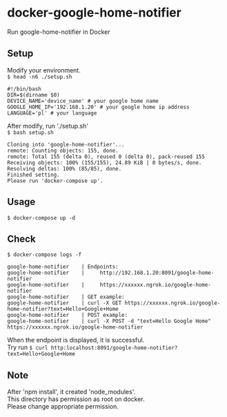 # docker-google-home-notifier
Run google-home-notifier in Docker

## Setup
Modify your environment.  
`$ head -n6 ./setup.sh`
```
#!/bin/bash
DIR=$(dirname $0)
DEVICE_NAME='device_name' # your google home name
GOOGLE_HOME_IP='192.168.1.20' # your google home ip address
LANGUAGE='pl' # your language
```
After modify, run './setup.sh'  
`$ bash setup.sh`
```
Cloning into 'google-home-notifier'...
remote: Counting objects: 155, done.
remote: Total 155 (delta 0), reused 0 (delta 0), pack-reused 155
Receiving objects: 100% (155/155), 24.89 KiB | 0 bytes/s, done.
Resolving deltas: 100% (85/85), done.
Finished setting.
Please run 'docker-compose up'.
```

## Usage
`$ docker-compose up -d`

## Check
`$ docker-compose logs -f`
```
google-home-notifier    | Endpoints:
google-home-notifier    |     http://192.168.1.20:8091/google-home-notifier
google-home-notifier    |     https://xxxxxx.ngrok.io/google-home-notifier
google-home-notifier    | GET example:
google-home-notifier    | curl -X GET https://xxxxxx.ngrok.io/google-home-notifier?text=Hello+Google+Home
google-home-notifier    | POST example:
google-home-notifier    | curl -X POST -d "text=Hello Google Home" https://xxxxxx.ngrok.io/google-home-notifier
```
When the endpoint is displayed, it is successful.  
Try run `$ curl http:localhost:8091/google-home-notifier?text=Hello+Google+Home`

## Note
After 'npm install', it created 'node_modules'.  
This directory has permission as root on docker.  
Please change appropriate permission.
